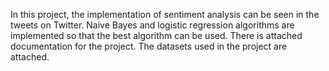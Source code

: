 In this project, the implementation of sentiment analysis can be seen in the tweets on Twitter.
Naive Bayes and logistic regression algorithms are implemented so that the best algorithm can be used.
There is attached documentation for the project. The datasets used in the project are attached.
